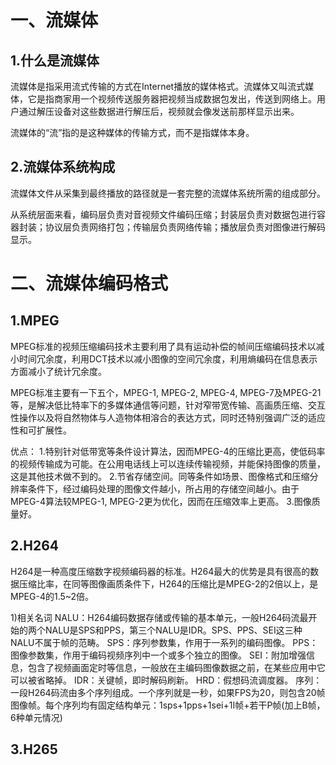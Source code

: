 # 一、流媒体

## 1.什么是流媒体
流媒体是指采用流式传输的方式在Internet播放的媒体格式。流媒体又叫流式媒体，它是指商家用一个视频传送服务器把视频当成数据包发出，传送到网络上。用户通过解压设备对这些数据进行解压后，视频就会像发送前那样显示出来。

流媒体的“流”指的是这种媒体的传输方式，而不是指媒体本身。
## 2.流媒体系统构成
流媒体文件从采集到最终播放的路径就是一套完整的流媒体系统所需的组成部分。

从系统层面来看，编码层负责对音视频文件编码压缩；封装层负责对数据包进行容器封装；协议层负责网络打包；传输层负责网络传输；播放层负责对图像进行解码显示。
# 二、流媒体编码格式
## 1.MPEG
MPEG标准的视频压缩编码技术主要利用了具有运动补偿的帧间压缩编码技术以减小时间冗余度，利用DCT技术以减小图像的空间冗余度，利用熵编码在信息表示方面减小了统计冗余度。

MPEG标准主要有一下五个，MPEG-1, MPEG-2, MPEG-4, MPEG-7及MPEG-21等，是解决低比特率下的多媒体通信等问题，针对窄带宽传输、高画质压缩、交互性操作以及将自然物体与人造物体相溶合的表达方式，同时还特别强调广泛的适应性和可扩展性。

优点：
1.特别针对低带宽等条件设计算法，因而MPEG-4的压缩比更高，使低码率的视频传输成为可能。在公用电话线上可以连续传输视频，并能保持图像的质量，这是其他技术做不到的。
2.节省存储空间。同等条件如场景、图像格式和压缩分辨率条件下，经过编码处理的图像文件越小，所占用的存储空间越小。由于MPEG-4算法较MPEG-1, MPEG-2更为优化，因而在压缩效率上更高。
3.图像质量好。
## 2.H264
H264是一种高度压缩数字视频编码器的标准。H264最大的优势是具有很高的数据压缩比率，在同等图像画质条件下，H264的压缩比是MPEG-2的2倍以上，是MPEG-4的1.5~2倍。

1)相关名词
NALU：H264编码数据存储或传输的基本单元，一般H264码流最开始的两个NALU是SPS和PPS，第三个NALU是IDR。SPS、PPS、SEI这三种NALU不属于帧的范畴。
SPS：序列参数集，作用于一系列的编码图像。
PPS：图像参数集，作用于编码视频序列中一个或多个独立的图像。
SEI：附加增强信息，包含了视频画面定时等信息，一般放在主编码图像数据之前，在某些应用中它可以被省略掉。
IDR：关键帧，即时解码刷新。
HRD：假想码流调度器。
序列：一段H264码流由多个序列组成。一个序列就是一秒，如果FPS为20，则包含20帧图像帧。每个序列均有固定结构单元：1sps+1pps+1sei+1I帧+若干P帧(加上B帧，6种单元情况)
## 3.H265
